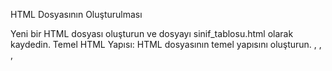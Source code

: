 HTML Dosyasının Oluşturulması

Yeni bir HTML dosyası oluşturun ve dosyayı sinif_tablosu.html olarak kaydedin.
Temel HTML Yapısı: HTML dosyasının temel yapısını oluşturun. <html>, <head>, <body>, <title> ve <style> etiketlerini doğru bir şekilde kullanın. Sayfa Başlığı: Sayfanın başlığı olarak "Sınıf Tablosu" ifadesini kullanın ve <h1> etiketi ile sayfa başlığını belirleyin.
Tablonun Oluşturulması: <table> etiketi ile bir tablo oluşturun. Tabloya başlık (header) satırı ekleyin ve dört sütun başlığı tanımlayın: "Öğrenci Numarası", "Adı", "Soyadı" ve "Notu".
Öğrenci Bilgileri: Tabloya en az 5 öğrenci ekleyin. Her öğrenci için "Öğrenci Numarası", "Adı", "Soyadı" ve "Notu" bilgilerini doldurun.
Tablo Stilinin Belirlenmesi: Tabloya bazı temel stiller uygulayın:
Tablonun genişliğini yüzde 100 yapın.
Hücrelerin (th, td) kenarlıklarını belirleyin ve padding (iç boşluk) ekleyin.
Tablo başlık satırının (th) arka plan rengini belirleyin.
Yeni Öğrenciler Ekleme: Tabloya en az 3 öğrenci daha ekleyin. Yeni öğrencilerin "Öğrenci Numarası", "Adı", "Soyadı" ve "Notu" bilgilerini doldurun.
Yeni Sütun Ekleme: Tabloya yeni bir sütun ekleyerek öğrencilerin "Doğum Tarihi" bilgilerini ekleyin. Hem başlık satırına hem de her öğrenci için doğum tarihi bilgisi ekleyin.
